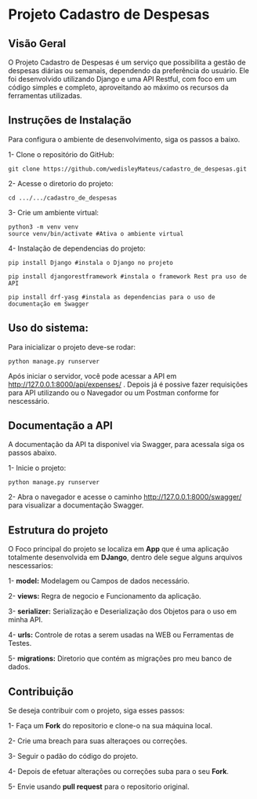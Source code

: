 # Projeto Cadastro de Despesas

## Visão Geral
O Projeto Cadastro de Despesas é um serviço que possibilita a gestão de despesas diárias ou semanais, dependendo da preferência do usuário. Ele foi desenvolvido utilizando Django e uma API Restful, com foco em um código simples e completo, aproveitando ao máximo os recursos da ferramentas utilizadas.

## Instruções de Instalação

Para configura o ambiente de desenvolvimento, siga os passos a baixo.

1- Clone o repositório do GitHub:

    git clone https://github.com/wedisleyMateus/cadastro_de_despesas.git

2- Acesse o diretorio do projeto:

    cd .../.../cadastro_de_despesas

3- Crie um ambiente virtual:

    python3 -m venv venv
    source venv/bin/activate #Ativa o ambiente virtual

4- Instalação de dependencias do projeto:

    pip install Django #instala o Django no projeto

    pip install djangorestframework #instala o framework Rest pra uso de API

    pip install drf-yasg #instala as dependencias para o uso de documentação em Swagger

## Uso do sistema:

Para inicializar o projeto deve-se rodar:

    python manage.py runserver

Após iniciar o servidor, você pode acessar a API em http://127.0.0.1:8000/api/expenses/ . Depois já é possive fazer requisições para API utilizando ou o Navegador ou um Postman conforme for nescessário.

## Documentação a API

A documentação da API ta disponivel via Swagger, para acessala siga os passos abaixo.

1- Inicie o projeto:

    python manage.py runserver

2- Abra o navegador e acesse o caminho http://127.0.0.1:8000/swagger/ para visualizar a documentação Swagger.


## Estrutura do projeto

O Foco principal do projeto se localiza em <b>App</b> que é uma aplicação totalmente desenvolvida em <b>DJango</b>, dentro dele segue alguns arquivos nescessarios:

1- <b>model:</b> Modelagem ou Campos de dados necessário.

2- <b>views:</b> Regra de negocio e Funcionamento da aplicação.

3- <b>serializer:</b> Serialização e Deserialização dos Objetos para o uso em minha API.

4- <b>urls:</b> Controle de rotas a serem usadas na WEB ou Ferramentas de Testes.

5- <b>migrations:</b> Diretorio que contém as migrações pro meu banco de dados.

## Contribuição

Se deseja contribuir com o projeto, siga esses passos:

1- Faça um <b>Fork</b> do repositorio e clone-o na sua máquina local.

2- Crie uma breach para suas alteraçoes ou correções.

3- Seguir o padão do código do projeto.

4- Depois de efetuar alterações ou correções suba para o seu <b>Fork</b>.

5- Envie usando <b>pull request</b> para o repositorio original.